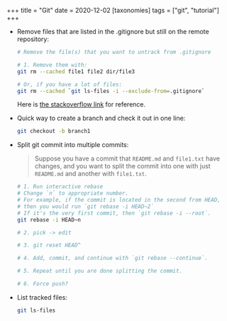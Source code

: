 +++
title = "Git"
date = 2020-12-02
[taxonomies]
tags = ["git", "tutorial"]
+++

-   Remove files that are listed in the .gitignore but still on the remote repository:

    ```bash
    # Remove the file(s) that you want to untrack from .gitignore

    # 1. Remove them with:
    git rm --cached file1 file2 dir/file3

    # Or, if you have a lot of files:
    git rm --cached `git ls-files -i --exclude-from=.gitignore`
    ```

    Here is [the stackoverflow link](https://stackoverflow.com/questions/13541615/how-to-remove-files-that-are-listed-in-the-gitignore-but-still-on-the-repositor) for reference.

-   Quick way to create a branch and check it out in one line:

    ```bash
    git checkout -b branch1
    ```

-   Split git commit into multiple commits:

    > Suppose you have a commit that `README.md` and `file1.txt` have changes,
    > and you want to split the commit into one with just `README.md` and another with `file1.txt`.

    ```bash
    # 1. Run interactive rebase
    # Change `n` to appropriate number.
    # For example, if the commit is located in the second from HEAD,
    # then you would run `git rebase -i HEAD~2`
    # If it's the very first commit, then `git rebase -i --root`.
    git rebase -i HEAD~n

    # 2. pick -> edit

    # 3. git reset HEAD^

    # 4. Add, commit, and continue with `git rebase --continue`.

    # 5. Repeat until you are done splitting the commit.

    # 6. Force push?
    ```

-   List tracked files:

    ```bash
    git ls-files
    ```

